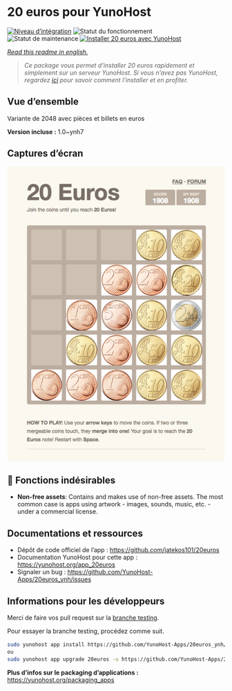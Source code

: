<!--
N.B.: This README was automatically generated by https://github.com/YunoHost/apps/tree/master/tools/README-generator
It shall NOT be edited by hand.
-->

# 20 euros pour YunoHost

[![Niveau d’intégration](https://dash.yunohost.org/integration/20euros.svg)](https://dash.yunohost.org/appci/app/20euros) ![Statut du fonctionnement](https://ci-apps.yunohost.org/ci/badges/20euros.status.svg) ![Statut de maintenance](https://ci-apps.yunohost.org/ci/badges/20euros.maintain.svg)
[![Installer 20 euros avec YunoHost](https://install-app.yunohost.org/install-with-yunohost.svg)](https://install-app.yunohost.org/?app=20euros)

*[Read this readme in english.](./README.md)*

> *Ce package vous permet d’installer 20 euros rapidement et simplement sur un serveur YunoHost.
Si vous n’avez pas YunoHost, regardez [ici](https://yunohost.org/#/install) pour savoir comment l’installer et en profiter.*

## Vue d’ensemble

Variante de 2048 avec pièces et billets en euros

**Version incluse :** 1.0~ynh7

## Captures d’écran

![Capture d’écran de 20 euros](./doc/screenshots/Screenshot-20euros.jpg)

## :red_circle: Fonctions indésirables

- **Non-free assets**: Contains and makes use of non-free assets. The most common case is apps using artwork - images, sounds, music, etc. - under a commercial license.

## Documentations et ressources

* Dépôt de code officiel de l’app : <https://github.com/jatekos101/20euros>
* Documentation YunoHost pour cette app : <https://yunohost.org/app_20euros>
* Signaler un bug : <https://github.com/YunoHost-Apps/20euros_ynh/issues>

## Informations pour les développeurs

Merci de faire vos pull request sur la [branche testing](https://github.com/YunoHost-Apps/20euros_ynh/tree/testing).

Pour essayer la branche testing, procédez comme suit.

``` bash
sudo yunohost app install https://github.com/YunoHost-Apps/20euros_ynh/tree/testing --debug
ou
sudo yunohost app upgrade 20euros -u https://github.com/YunoHost-Apps/20euros_ynh/tree/testing --debug
```

**Plus d’infos sur le packaging d’applications :** <https://yunohost.org/packaging_apps>
